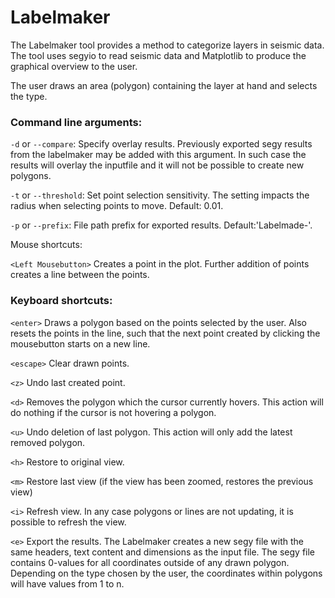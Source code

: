 # Labelmaker #

The Labelmaker tool provides a method to categorize layers in seismic data.
The tool uses segyio to read seismic data and Matplotlib to produce the
graphical overview to the user.

The user draws an area (polygon) containing the layer at hand and selects
the type.

### Command line arguments:

```-d``` or ```--compare```:   Specify overlay results. Previously exported segy results
                      from the labelmaker may be added with this argument.
                      In such case the results will overlay the inputfile and
                      it will not be possible to create new polygons.

```-t``` or ```--threshold```: Set point selection sensitivity. The setting impacts the
                      radius when selecting points to move. Default: 0.01.

```-p``` or ```--prefix```:     File path prefix for exported results.
                      Default:'Labelmade-'.

Mouse shortcuts:

```<Left Mousebutton>``` Creates a point in the plot. Further addition of points
                   creates a line between the points.

### Keyboard shortcuts:

```<enter>```  Draws a polygon based on the points selected by the user. Also resets
         the points in the line, such that the next point created by clicking
         the mousebutton starts on a new line.

```<escape>``` Clear drawn points.

```<z>```      Undo last created point.

```<d>```     Removes the polygon which the cursor currently hovers. This action
         will do nothing if the cursor is not hovering a polygon.

```<u>```      Undo deletion of last polygon. This action will only add the latest
         removed polygon.

```<h>```      Restore to original view.

```<m>```      Restore last view (if the view has been zoomed, restores the
previous view)

```<i>```      Refresh view. In any case polygons or lines are not updating,
it is possible to refresh the view.

```<e>```      Export the results. The Labelmaker creates a new segy file with the
         same headers, text content and dimensions as the input file. The segy
         file contains 0-values for all coordinates outside of any drawn
         polygon. Depending on the type chosen by the user, the coordinates
         within polygons will have values from 1 to n.
